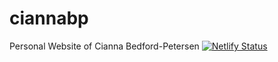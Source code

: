 # ciannabp
Personal Website of Cianna Bedford-Petersen
[![Netlify Status](https://api.netlify.com/api/v1/badges/f0baf886-5cdc-4142-a8c3-91a84b472393/deploy-status)](https://app.netlify.com/sites/ciannabp/deploys)
